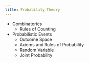 ```yaml
---
title: Probability Theory
---
```


* Combinatorics
    * Rules of Counting
* Probabilistic Events
    * Outcome Space
    * Axioms and Rules of Probability
    * Random Variable
    * Joint Probability
